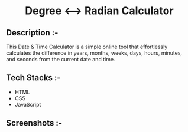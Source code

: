 # <p align="center">Degree ⟷ Radian Calculator</p>

## Description :-

This Date & Time Calculator is a simple online tool that effortlessly calculates the difference in years, months, weeks, days, hours, minutes, and seconds from the current date and time.

## Tech Stacks :-

- HTML
- CSS
- JavaScript

## Screenshots :-